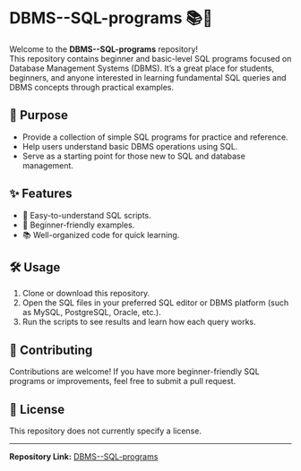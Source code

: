 # DBMS--SQL-programs 📚💾

Welcome to the **DBMS--SQL-programs** repository!  
This repository contains beginner and basic-level SQL programs focused on Database Management Systems (DBMS). It’s a great place for students, beginners, and anyone interested in learning fundamental SQL queries and DBMS concepts through practical examples.

## 🚀 Purpose

- Provide a collection of simple SQL programs for practice and reference.
- Help users understand basic DBMS operations using SQL.
- Serve as a starting point for those new to SQL and database management.

## ✨ Features

- 📄 Easy-to-understand SQL scripts.
- 👶 Beginner-friendly examples.
- 📚 Well-organized code for quick learning.

## 🛠️ Usage

1. Clone or download this repository.
2. Open the SQL files in your preferred SQL editor or DBMS platform (such as MySQL, PostgreSQL, Oracle, etc.).
3. Run the scripts to see results and learn how each query works.

## 🤝 Contributing

Contributions are welcome! If you have more beginner-friendly SQL programs or improvements, feel free to submit a pull request.

## 📜 License

This repository does not currently specify a license.

---

**Repository Link:** [DBMS--SQL-programs](https://github.com/megha666-png/DBMS--SQL-programs)
